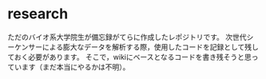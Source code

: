 # research
ただのバイオ系大学院生が備忘録がてらに作成したレポジトリです。
次世代シーケンサーによる膨大なデータを解析する際，使用したコードを記録として残しておく必要があります。
そこで，wikiにベースとなるコードを書き残そうと思っています（まだ本当にやるかは不明）。
